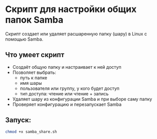# Скрипт для настройки общих папок Samba

Скрипт создает или удаляет расшаренную папку (шару) в Linux с помощью Samba. 

## Что умеет скрипт

- Создаёт общую папку и настраивает к ней доступ
- Позволяет выбрать:
  - путь к папке
  - имя шары
  - пользователя или группу, у кого будет доступ
  - тип доступа: чтение или чтение + запись
- Удаляет шару из конфигурации Samba и при выборе саму папку
- Проверяет конфигурацию и перезапускает Samba

## Запуск:
```bash
chmod +x samba_share.sh

